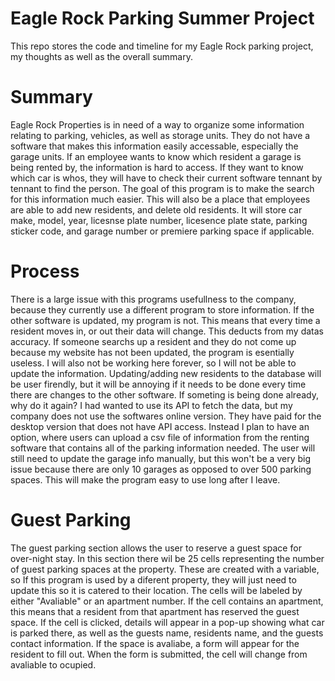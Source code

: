 # Eagle Rock Parking Summer Project
This repo stores the code and timeline for my Eagle Rock parking project, my thoughts as well as the overall summary.


# Summary
Eagle Rock Properties is in need of a way to organize some information relating to parking, vehicles, as well as storage units. 
They do not have a software that makes this information easily accessable, especially the garage units. If an employee wants to 
know which resident a garage is being rented by, the information is hard to access. If they want to know which car is whos, they 
will have to check their current software tennant by tennant to find the person. The goal of this program is to make the 
search for this information much easier. This will also be a place that employees are able to add new residents, and delete old
residents. It will store car make, model, year, licesnse plate number, licesence plate state, parking sticker code, and garage number
or premiere parking space if applicable. 


# Process
There is a large issue with this programs usefullness to the company, because they currently use a different program to store information.
If the other software is updated, my program is not. This means that every time a resident moves in, or out their data will change. This
deducts from my datas accuracy. If someone searchs up a resident and they do not come up because my website has not been updated, the
program is esentially useless. I will also not be working here forever, so I will not be able to update the information. Updating/adding
new residents to the database will be user firendly, but it will be annoying if it needs to be done every time there are changes to the
other software. If someting is being done already, why do it again? I had wanted to use its API to fetch the data, but my company does not
use the softwares online version. They have paid for the desktop version that does not have API access. Instead I plan to have an option,
where users can upload a csv file of information from the renting software that contains all of the parking information needed. The user
will still need to update the garage info manually, but this won't be a very big issue because there are only 10 garages as opposed to over 500 parking spaces. This will make the program easy to use long after I leave. 


# Guest Parking
The guest parking section allows the user to reserve a guest space for over-night stay. In this section there wil be 25 cells representing
the number of guest parking spaces at the property. These are created with a variable, so If this program is used by a diferent property, 
they will just need to update this so it is catered to their location. The cells will be labeled by either "Avaliable" or an apartment number. If the cell contains an apartment, this means that a resident from that apartment has reserved the guest space. If the cell is clicked, details will appear in a pop-up showing what car is parked there, as well as the guests name, residents name, and the guests contact information. If the space is avaliabe, a form will appear for the resident to fill out. When the form is submitted, the cell will change from avaliable to ocupied.